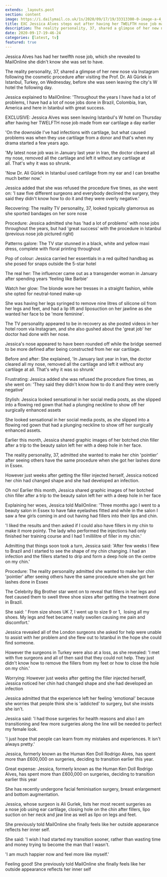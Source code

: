 ```yaml
---
extends: _layouts.post
section: content
image: https://i.dailymail.co.uk/1s/2020/09/17/19/33313300-0-image-a-4_1600368037048.jpg 
title: EXC Jessica Alves steps out after having her TWELFTH nose job made from ear cartilage 
description: The reality personality, 37, shared a glimpse of her new nose via Instagram following the cosmetic procedure after visiting the Prof. Dr. Ali Gürlek in Istanbul, Turkey, on Wednesday. 
date: 2020-09-17-19-46-24 
categories: [latest, tv] 
featured: true 
--- 
```

Jessica Alves has had her twelfth nose job, which she revealed to MailOnline she didn't know she was set to have.

The reality personality, 37, shared a glimpse of her new nose via Instagram following the cosmetic procedure after visiting the Prof. Dr. Ali Gürlek in Istanbul, Turkey, on Wednesday, before she was seen leaving the city's W hotel the following day.

Jessica explained to MailOnline: 'Throughout the years I have had a lot of problems, I have had a lot of nose jobs done in Brazil, Colombia, Iran, America and here in Istanbul with great success. 

EXCLUSIVE: Jessica Alves was seen leaving Istanbul's W hotel on Thursday after having her TWELFTH nose job made from ear cartilage a day earlier

'On the downside I've had infections with cartilage, but what caused problems was when they use cartilage from a donor and that's when my drama started a few years ago.

'My latest nose job was in January last year in Iran, the doctor cleared all my nose, removed all the cartilage and left it without any cartilage at all. That's why it was so shrunk.

'Now Dr. Ali Gürlek in Istanbul used cartilage from my ear and I can breathe much better now.'

Jessica added that she was refused the procedure five times, as she went on: 'I saw five different surgeons and everybody declined the surgery, they said they didn't know how to do it and they were overly negative.' 

Recovering: The reality TV personality, 37, looked typically glamorous as she sported bandages on her sore nose 

Procedure: Jessica admitted she has 'had a lot of problems' with nose jobs throughout the years, but had 'great success' with the procedure in Istanbul (previous nose job pictured right)

Patterns galore: The TV star stunned in a black, white and yellow maxi dress, complete with floral printing throughout

Pop of colour: Jessica carried her essentials in a red quilted handbag as she posed for snaps outside the 5-star hotel

The real her: The influencer came out as a transgender woman in January after spending years 'feeling like Barbie'

Watch her glow: The blonde wore her tresses in a straight fashion, while she opted for neutral-toned make-up

She was having her legs syringed to remove nine litres of silicone oil from her legs and feet, and had a lip lift and liposuction on her jawline as she wanted her face to be 'more feminine'.

The TV personality appeared to be in recovery as she posted videos in her hotel room via Instagram, and she also gushed about the 'great job' her doctor had done with her nose.

Jessica's nose appeared to have been rounded off while the bridge seemed to be more defined after being constructed from her ear cartilage.

Before and after: She explained, 'In January last year in Iran, the doctor cleared all my nose, removed all the cartilage and left it without any cartilage at all. That's why it was so shrunk'

Frustrating: Jessica added she was refused the procedure five times, as she went on: 'They said they didn't know how to do it and they were overly negative'

Stylish: Jessica looked sensational in her social media posts, as she slipped into a flowing red gown that had a plunging neckline to show off her surgically enhanced assets

She looked sensational in her social media posts, as she slipped into a flowing red gown that had a plunging neckline to show off her surgically enhanced assets. 

Earlier this month, Jessica shared graphic images of her botched chin filler after a trip to the beauty salon left her with a deep hole in her face.

The reality personality, 37, admitted she wanted to make her chin 'pointier' after seeing others have the same procedure when she got her lashes done in Essex.

However just weeks after getting the filler injected herself, Jessica noticed her chin had changed shape and she had developed an infection.

Oh no! Earlier this month, Jessica shared graphic images of her botched chin filler after a trip to the beauty salon left her with a deep hole in her face

Explaining her woes, Jessica told MailOnline: 'Three months ago I went to a beauty salon in Essex to have fake eyelashes fitted and while in the salon I saw a few girls coming in and out having had fillers into their lips and chin.

'I liked the results and then asked if I could also have fillers in my chin to make it more pointy. The lady who performed the injections had only finished her training course and I had 1 millilitre of filler in my chin.'

Admitting that things soon took a turn, Jessica said: 'After few weeks I flew to Brazil and I started to see the shape of my chin changing. I had an infection and the fillers started to drip and form a deep hole on the centre on my chin.'

Procedure: The reality personality admitted she wanted to make her chin 'pointier' after seeing others have the same procedure when she got her lashes done in Essex

The Celebrity Big Brother star went on to reveal that fillers in her legs and feet caused them to swell three shoe sizes after getting the treatment done in Brazil.

She said: ' From size shoes UK 7, I went up to size 9 or 1,  losing all my shoes. My legs and feet became really swollen causing me pain and discomfort.'

Jessica revealed all of the London surgeons she asked for help were unable to assist with her problem and she flew out to Istanbul in the hope she could find someone.  

However the surgeons in Turkey were also at a loss, as she revealed: 'I met with five surgeons and all of then said that they could not help. They just didn't know how to remove the fillers from my feet or how to close the hole on my chin.'

Worrying: However just weeks after getting the filler injected herself, Jessica noticed her chin had changed shape and she had developed an infection

Jessica admitted that the experience left her feeling 'emotional' because she worries that people think she is 'addicted' to surgery, but she insists she isn't.

Jessica said: 'I had those surgeries for health reasons and also I am transitioning and few more surgeries along the line will be needed to perfect my female look.

'I just hope that people can learn from my mistakes and experiences. It isn't always pretty.'

Jessica, formerly known as the Human Ken Doll Rodrigo Alves, has spent more than £600,000 on surgeries, deciding to transition earlier this year.

Great expense: Jessica, formerly known as the Human Ken Doll Rodrigo Alves, has spent more than £600,000 on surgeries, deciding to transition earlier this year

She has recently undergone facial feminisation surgery, breast enlargement and bottom augmentation.

Jessica, whose surgeon is Ali Gurlek, lists her most recent surgeries as a nose job using ear cartilage, closing hole on the chin after fillers, lipo suction on her neck and jaw line as well as lipo on legs and feet.

She previously told MailOnline she finally feels like her outside appearance reflects her inner self.

She said: 'I wish I had started my transition sooner, rather than wasting time and money trying to become the man that I wasn't.

'I am much happier now and feel more like myself.' 

Feeling good! She previously told MailOnline she finally feels like her outside appearance reflects her inner self

